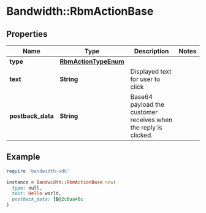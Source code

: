 # Bandwidth::RbmActionBase

## Properties

| Name | Type | Description | Notes |
| ---- | ---- | ----------- | ----- |
| **type** | [**RbmActionTypeEnum**](RbmActionTypeEnum.md) |  |  |
| **text** | **String** | Displayed text for user to click |  |
| **postback_data** | **String** | Base64 payload the customer receives when the reply is clicked. |  |

## Example

```ruby
require 'bandwidth-sdk'

instance = Bandwidth::RbmActionBase.new(
  type: null,
  text: Hello world,
  postback_data: [B@2c6aa46c
)
```

